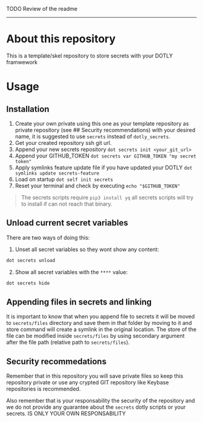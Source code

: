 TODO Review of the readme

-----

# About this repository
This is a template/skel repository to store secrets with your DOTLY framwework

# Usage

## Installation
1. Create your own private using this one as your template repository as private repository (see ## Security recommendations) with your desired name, it is suggested to use `secrets` instead of `dotly_secrets`.
2. Get your created repository ssh git url.
3. Append your new secrets repository `dot secrets init <your_git_url>`
4. Append your GITHUB_TOKEN `dot secrets var GITHUB_TOKEN "my secret token"`
5. Apply symlinks feature update file if you have updated your DOTLY `dot symlinks update secrets-feature`
6. Load on startup `dot self init secrets`
7. Reset your terminal and check by executing `echo "$GITHUB_TOKEN"`

> The secrets scripts require `pip3 install yq` all secrets scripts will try to install if can not reach that binary.

## Unload current secret variables

There are two ways of doing this:

1. Unset all secret variables so they wont show any content:
```bash
dot secrets unload
```
2. Show all secret variables with the `****` value:
```bash
dot secrets hide
```

## Appending files in secrets and linking

It is important to know that when you append file to secrets it will be moved to `secrets/files` directory and save them in that folder by moving to it and store command will create a symlink in the original location.
The store of the file can be modified inside `secrets/files` by using secondary argument after the file path (relative path to `secrets/files`).

## Security recommedations

Remember that in this repository you will save private files so keep this repository private or use any crypted GIT repository like Keybase repositories is recommended.

Also remember that is your responsability the security of the repository and we do not provide any guarantee about the `secrets` dotly scripts or your secrets. IS ONLY YOUR OWN RESPONSABILITY